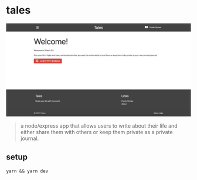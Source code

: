 # tales

![tales](https://github.com/ann-glitch/tales/blob/main/tales.png?raw=true)

> a node/express app that allows users to write about their life and either share them with others or keep them private as a private journal.

## setup

```
yarn && yarn dev
```
